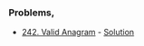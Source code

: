 ### Problems,
- [242. Valid Anagram](https://leetcode.com/problems/valid-anagram/) - [Solution](https://www.youtube.com/watch?v=Ciz7yYRlm-0)
